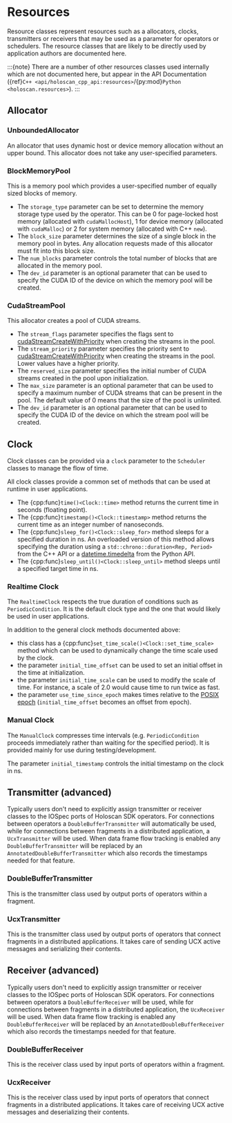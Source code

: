 # Resources

Resource classes represent resources such as a allocators, clocks, transmitters or receivers that may be used as a parameter for operators or schedulers. The resource classes that are likely to be directly used by application authors are documented here.

:::{note}
There are a number of other resources classes used internally which are not documented here, but appear in the API Documentation ({ref}`C++ <api/holoscan_cpp_api:resources>`/{py:mod}`Python <holoscan.resources>`).
:::

## Allocator

### UnboundedAllocator

An allocator that uses dynamic host or device memory allocation without an upper bound. This allocator does not take any user-specified parameters.

### BlockMemoryPool

This is a memory pool which provides a user-specified number of equally sized blocks of memory.

- The `storage_type` parameter can be set to determine the memory storage type used by the operator. This can be 0 for page-locked host memory (allocated with `cudaMallocHost`), 1 for device memory (allocated with `cudaMalloc`) or 2 for system memory (allocated with C++ `new`).
- The `block_size` parameter determines the size of a single block in the memory pool in bytes. Any allocation requests made of this allocator must fit into this block size.
- The `num_blocks` parameter controls the total number of blocks that are allocated in the memory pool.
- The `dev_id` parameter is an optional parameter that can be used to specify the CUDA ID of the device on which the memory pool will be created.

### CudaStreamPool

This allocator creates a pool of CUDA streams.

- The `stream_flags` parameter specifies the flags sent to [cudaStreamCreateWithPriority](https://docs.nvidia.com/cuda/cuda-runtime-api/group__CUDART__STREAM.html) when creating the streams in the pool.
- The `stream_priority` parameter specifies the priority sent to [cudaStreamCreateWithPriority](https://docs.nvidia.com/cuda/cuda-runtime-api/group__CUDART__STREAM.html) when creating the streams in the pool. Lower values have a higher priority.
- The `reserved_size` parameter specifies the initial number of CUDA streams created in the pool upon initialization.
- The `max_size` parameter is an optional parameter that can be used to specify a maximum number of CUDA streams that can be present in the pool. The default value of 0 means that the size of the pool is unlimited.
- The `dev_id` parameter is an optional parameter that can be used to specify the CUDA ID of the device on which the stream pool will be created.

## Clock

Clock classes can be provided via a `clock` parameter to the `Scheduler` classes to manage the flow of time.

All clock classes provide a common set of methods that can be used at runtime in user applications.

- The {cpp:func}`time()<Clock::time>` method returns the current time in seconds (floating point).
- The {cpp:func}`timestamp()<Clock::timestamp>` method returns the current time as an integer number of nanoseconds.
- The {cpp:func}`sleep_for()<Clock::sleep_for>` method sleeps for a specified duration in ns. An overloaded version of this method allows specifying the duration using a `std::chrono::duration<Rep, Period>` from the C++ API or a [datetime.timedelta](https://docs.python.org/3/library/datetime.html#datetime.timedelta) from the Python API.
- The {cpp:func}`sleep_until()<Clock::sleep_until>` method sleeps until a specified target time in ns.

### Realtime Clock

The `RealtimeClock` respects the true duration of conditions such as `PeriodicCondition`. It is the default clock type and the one that would likely be used in user applications.

In addition to the general clock methods documented above:

- this class has a {cpp:func}`set_time_scale()<Clock::set_time_scale>` method which can be used to dynamically change the time scale used by the clock.
- the parameter `initial_time_offset` can be used to set an initial offset in the time at initialization.
- the parameter `initial_time_scale` can be used to modify the scale of time. For instance, a scale of 2.0 would cause time to run twice as fast.
- the parameter `use_time_since_epoch` makes times relative to the [POSIX epoch](https://en.wikipedia.org/wiki/Epoch_(computing)) (`initial_time_offset` becomes an offset from epoch).

### Manual Clock

The `ManualClock` compresses time intervals (e.g. `PeriodicCondition` proceeds immediately rather than waiting for the specified period). It is provided mainly for use during testing/development.

The parameter `initial_timestamp` controls the initial timestamp on the clock in ns.

## Transmitter (advanced)

Typically users don't need to explicitly assign transmitter or receiver classes to the IOSpec ports of Holoscan SDK operators. For connections between operators a `DoubleBufferTransmitter` will automatically be used, while for connections between fragments in a distributed application, a `UcxTransmitter` will be used. When data frame flow tracking is enabled any `DoubleBufferTransmitter` will be replaced by an `AnnotatedDoubleBufferTransmitter` which also records the timestamps needed for that feature.

### DoubleBufferTransmitter

This is the transmitter class used by output ports of operators within a fragment.

### UcxTransmitter

This is the transmitter class used by output ports of operators that connect fragments in a distributed applications. It takes care of sending UCX active messages and serializing their contents.

## Receiver (advanced)

Typically users don't need to explicitly assign transmitter or receiver classes to the IOSpec ports of Holoscan SDK operators. For connections between operators a `DoubleBufferReceiver` will be used, while for connections between fragments in a distributed application, the `UcxReceiver` will be used. When data frame flow tracking is enabled any `DoubleBufferReceiver` will be replaced by an `AnnotatedDoubleBufferReceiver` which also records the timestamps needed for that feature.

### DoubleBufferReceiver

This is the receiver class used by input ports of operators within a fragment.

### UcxReceiver

This is the receiver class used by input ports of operators that connect fragments in a distributed applications. It takes care of receiving UCX active messages and deserializing their contents.
